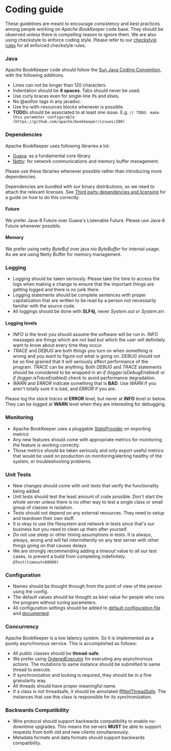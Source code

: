 # Coding guide

These guidelines are meant to encourage consistency and best practices among people working on _Apache BookKeeper_ code base.
They should be observed unless there is compelling reason to ignore them. We are also using checkstyle to enforce coding style.
Please refer to our [checkstyle rules](https://github.com/apache/bookkeeper/blob/master/buildtools/src/main/resources/bookkeeper/checkstyle.xml) for all enforced checkstyle rules.

### Java

Apache BookKeeper code should follow the [Sun Java Coding Convention](http://www.oracle.com/technetwork/java/javase/documentation/codeconvtoc-136057.html), with the following additions.

* Lines can not be longer than 120 characters.
* Indentation should be **4 spaces**. Tabs should never be used.
* Use curly braces even for single-line ifs and elses.
* No @author tags in any javadoc.
* Use try-with-resources blocks whenever is possible.
* **TODO**s should be associated to at least one issue. E.g. `// TODO: make this parameter configurable (https://github.com/apache/bookkeeper/issues/280)`

### Dependencies

Apache BookKeeper uses following libraries a lot:

* [Guava](https://github.com/google/guava): as a fundamental core library
* [Netty](http://netty.io/): for network communications and memory buffer management.

Please use these libraries whenever possible rather than introducing more dependencies. 

Dependencies are bundled with our binary distributions, so we need to attach the relevant licenses. See [Third party dependencies and licensing](/community/licensing) for a guide on how to do this correctly.

#### Future

We prefer Java-8 Future over Guava's Listenable Future. Please use Java-8 Future whenever possible.

#### Memory

We prefer using netty _ByteBuf_ over java nio _ByteBuffer_ for internal usage. As we are using Netty Buffer for memory management.

### Logging

* Logging should be taken seriously. Please take the time to access the logs when making a change to ensure that the important things are getting logged and there is no junk there.
* Logging statements should be complete sentences with proper capitalization that are written to be read by a person not necessarily familiar with the source code.
* All loggings should be done with **SLF4j**, never _System.out_ or _System.err_.

#### Logging levels

- _INFO_ is the level you should assume the software will be run in. INFO messages are things which are not bad but which the user will definitely want to know about every time they occur.
- _TRACE_ and _DEBUG_ are both things you turn on when something is wrong and you want to figure out what is going on. _DEBUG_ should not be so fine grained that it will seriously affect performance of the program. _TRACE_ can be anything. Both _DEBUG_ and _TRACE_ statements should be considered to be wrapped in an _if (logger.isDebugEnabled)_ or _if (logger.isTraceEnabled)_ check to avoid performance degradation.
- _WARN_ and _ERROR_ indicate something that is **BAD**. Use _WARN_ if you aren't totally sure it is bad, and _ERROR_ if you are.

Please log the _stack traces_ at **ERROR** level, but never at **INFO** level or below. They can be logged at **WARN** level when they are interesting for debugging.

### Monitoring

* Apache BookKeeper uses a pluggable [StatsProvider](https://github.com/apache/bookkeeper/tree/master/stats/bookkeeper-stats-providers) on exporting metrics
* Any new features should come with appropriate metrics for monitoring the feature is working correctly.
* Those metrics should be taken seriously and only export useful metrics that would be used on production on monitoring/alerting healthy of the system, or troubleshooting problems.

### Unit Tests

* New changes should come with unit tests that verify the functionality being added
* Unit tests should test the least amount of code possible. Don't start the whole server unless there is no other way to test a single class or small group of classes in isolation.
* Tests should not depend on any external resources. They need to setup and teardown their own stuff.
* It is okay to use the filesystem and network in tests since that's our business but you need to clean up them after yourself.
* _Do not_ use sleep or other timing assumptions in tests. It is always, always, wrong and will fail intermittently on any test server with other things going on that causes delays.
* We are strongly recommending adding a _timeout_ value to all our test cases, to prevent a build from completing indefinitely.
`@Test(timeout=60000)`

### Configuration

* Names should be thought through from the point of view of the person using the config.
* The default values should be thought as best value for people who runs the program without tuning parameters.
* All configuration settings should be added to [default configuration file](https://github.com/apache/bookkeeper/blob/master/bookkeeper-server/conf/bk_server.conf) and [documented](https://github.com/apache/bookkeeper/blob/master/site/_data/config/bk_server.yaml).

### Concurrency

Apache BookKeeper is a low latency system. So it is implemented as a purely asynchronous service. This is accomplished as follows:

* All public classes should be **thread-safe**.
* We prefer using [OrderedExecutor](https://github.com/apache/bookkeeper/blob/master/bookkeeper-common/src/main/java/org/apache/bookkeeper/common/util/OrderedExecutor.java) for executing any asynchronous actions. The mutations to same instance should be submitted to same thread to execute.
* If synchronization and locking is required, they should be in a fine granularity way.
* All threads should have proper meaningful name.
* If a class is not threadsafe, it should be annotated [@NotThreadSafe](https://github.com/misberner/jsr-305/blob/master/ri/src/main/java/javax/annotation/concurrent/NotThreadSafe.java). The instances that use this class is responsible for its synchronization.

### Backwards Compatibility
* Wire protocol should support backwards compatibility to enable no-downtime upgrades. This means the servers **MUST** be able to support requests from both old and new clients simultaneously.
* Metadata formats and data formats should support backwards compatibility.
